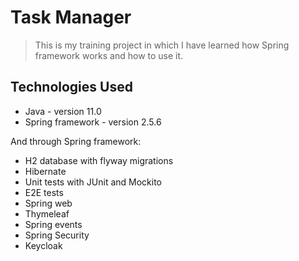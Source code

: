 # Task Manager
> This is my training project in which I have learned how Spring framework works and how to use it.

## Technologies Used
- Java - version 11.0
- Spring framework - version 2.5.6

And through Spring framework:
- H2 database with flyway migrations
- Hibernate
- Unit tests with JUnit and Mockito
- E2E tests
- Spring web
- Thymeleaf
- Spring events
- Spring Security
- Keycloak
